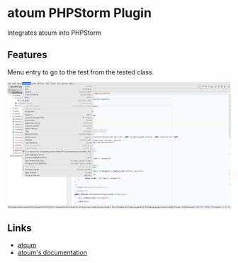 # atoum PHPStorm Plugin

Integrates atoum into PHPStorm


## Features

Menu entry to go to the test from the tested class.

![Demo](doc/switch.png)


## Links

* [atoum](http://atoum.org)
* [atoum's documentation](http://docs.atoum.org)
